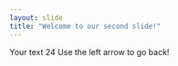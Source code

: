 ```yaml
---
layout: slide
title: "Welcome to our second slide!"
---
```

Your text 24
Use the left arrow to go back!
